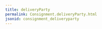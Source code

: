 ```yaml
---
title: deliveryParty
permalink: Consignment.deliveryParty.html
jsonid: consignment_deliveryparty
---
```

